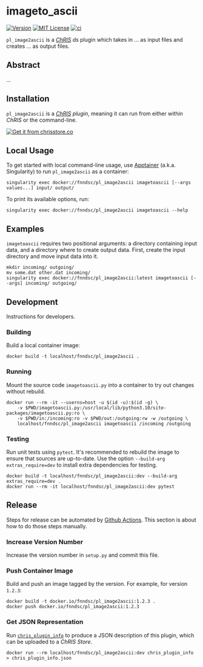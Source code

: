 # imageto_ascii

[![Version](https://img.shields.io/docker/v/fnndsc/pl_image2ascii?sort=semver)](https://hub.docker.com/r/fnndsc/pl_image2ascii)
[![MIT License](https://img.shields.io/github/license/fnndsc/pl_image2ascii)](https://github.com/FNNDSC/pl_image2ascii/blob/main/LICENSE)
[![ci](https://github.com/FNNDSC/pl_image2ascii/actions/workflows/ci.yml/badge.svg)](https://github.com/FNNDSC/pl_image2ascii/actions/workflows/ci.yml)

`pl_image2ascii` is a [_ChRIS_](https://chrisproject.org/)
_ds_ plugin which takes in ...  as input files and
creates ... as output files.

## Abstract

...

## Installation

`pl_image2ascii` is a _[ChRIS](https://chrisproject.org/) plugin_, meaning it can
run from either within _ChRIS_ or the command-line.

[![Get it from chrisstore.co](https://ipfs.babymri.org/ipfs/QmaQM9dUAYFjLVn3PpNTrpbKVavvSTxNLE5BocRCW1UoXG/light.png)](https://chrisstore.co/plugin/pl_image2ascii)

## Local Usage

To get started with local command-line usage, use [Apptainer](https://apptainer.org/)
(a.k.a. Singularity) to run `pl_image2ascii` as a container:

```shell
singularity exec docker://fnndsc/pl_image2ascii imagetoascii [--args values...] input/ output/
```

To print its available options, run:

```shell
singularity exec docker://fnndsc/pl_image2ascii imagetoascii --help
```

## Examples

`imagetoascii` requires two positional arguments: a directory containing
input data, and a directory where to create output data.
First, create the input directory and move input data into it.

```shell
mkdir incoming/ outgoing/
mv some.dat other.dat incoming/
singularity exec docker://fnndsc/pl_image2ascii:latest imagetoascii [--args] incoming/ outgoing/
```

## Development

Instructions for developers.

### Building

Build a local container image:

```shell
docker build -t localhost/fnndsc/pl_image2ascii .
```

### Running

Mount the source code `imagetoascii.py` into a container to try out changes without rebuild.

```shell
docker run --rm -it --userns=host -u $(id -u):$(id -g) \
    -v $PWD/imagetoascii.py:/usr/local/lib/python3.10/site-packages/imagetoascii.py:ro \
    -v $PWD/in:/incoming:ro -v $PWD/out:/outgoing:rw -w /outgoing \
    localhost/fnndsc/pl_image2ascii imagetoascii /incoming /outgoing
```

### Testing

Run unit tests using `pytest`.
It's recommended to rebuild the image to ensure that sources are up-to-date.
Use the option `--build-arg extras_require=dev` to install extra dependencies for testing.

```shell
docker build -t localhost/fnndsc/pl_image2ascii:dev --build-arg extras_require=dev .
docker run --rm -it localhost/fnndsc/pl_image2ascii:dev pytest
```

## Release

Steps for release can be automated by [Github Actions](.github/workflows/ci.yml).
This section is about how to do those steps manually.

### Increase Version Number

Increase the version number in `setup.py` and commit this file.

### Push Container Image

Build and push an image tagged by the version. For example, for version `1.2.3`:

```
docker build -t docker.io/fnndsc/pl_image2ascii:1.2.3 .
docker push docker.io/fnndsc/pl_image2ascii:1.2.3
```

### Get JSON Representation

Run [`chris_plugin_info`](https://github.com/FNNDSC/chris_plugin#usage)
to produce a JSON description of this plugin, which can be uploaded to a _ChRIS Store_.

```shell
docker run --rm localhost/fnndsc/pl_image2ascii:dev chris_plugin_info > chris_plugin_info.json
```


